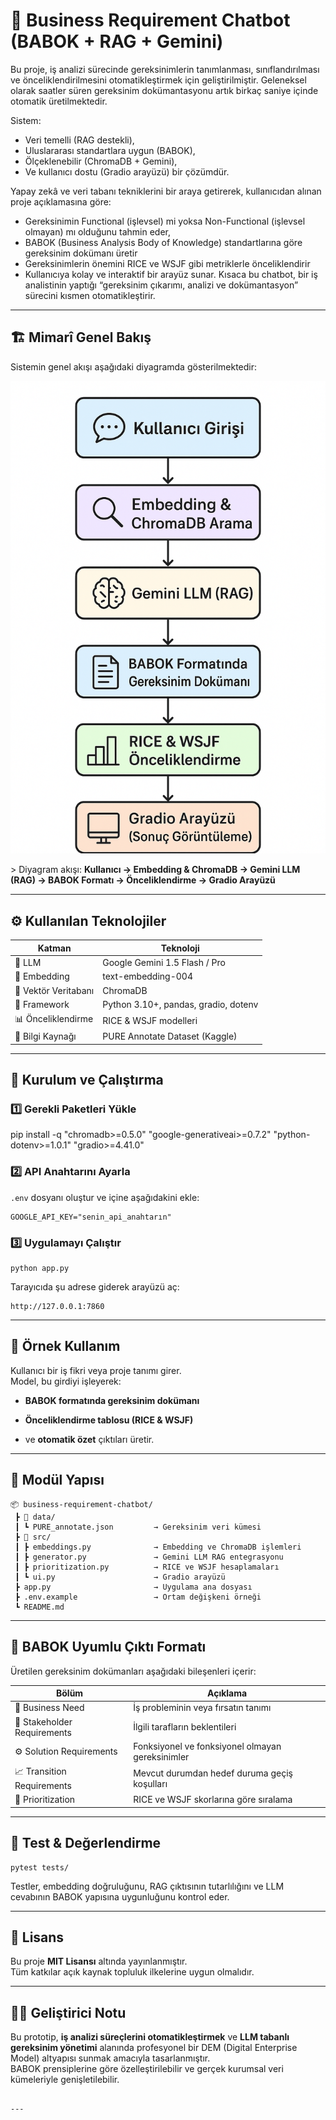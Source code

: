 # 🤖  Business Requirement Chatbot (BABOK + RAG + Gemini)

Bu proje, iş analizi sürecinde gereksinimlerin tanımlanması, sınıflandırılması ve önceliklendirilmesini otomatikleştirmek için geliştirilmiştir.
 Geleneksel olarak saatler süren gereksinim dokümantasyonu artık birkaç saniye içinde otomatik üretilmektedir.

Sistem:

-  Veri temelli (RAG destekli),
- Uluslararası standartlara uygun (BABOK),
- Ölçeklenebilir (ChromaDB + Gemini),
- Ve kullanıcı dostu (Gradio arayüzü) bir çözümdür.

Yapay zekâ ve veri tabanı tekniklerini bir araya getirerek, kullanıcıdan alınan proje açıklamasına göre:

- Gereksinimin Functional (işlevsel) mi yoksa Non-Functional (işlevsel olmayan) mı olduğunu tahmin eder,
- BABOK (Business Analysis Body of Knowledge) standartlarına göre gereksinim dokümanı üretir
- Gereksinimlerin önemini RICE ve WSJF gibi metriklerle önceliklendirir
- Kullanıcıya kolay ve interaktif bir arayüz sunar.
Kısaca bu chatbot, bir iş analistinin yaptığı “gereksinim çıkarımı, analizi ve dokümantasyon” sürecini kısmen otomatikleştirir.

---

## 🏗️ Mimarî Genel Bakış

Sistemin genel akışı aşağıdaki diyagramda gösterilmektedir:

![architecture](Business%20Requirement%20Chatbot.png)

&gt; Diyagram akışı: **Kullanıcı → Embedding &amp; ChromaDB → Gemini LLM (RAG) → BABOK Formatı → Önceliklendirme → Gradio Arayüzü**

---

## ⚙️ Kullanılan Teknolojiler

| Katman | Teknoloji |
|--------|------------|
| 🤖 LLM | Google Gemini 1.5 Flash / Pro |
| 🔡 Embedding | text-embedding-004 |
| 🧠 Vektör Veritabanı | ChromaDB |
| 🧰 Framework | Python 3.10+, pandas, gradio, dotenv |
| 📊 Önceliklendirme | RICE &amp; WSJF modelleri |
| 📘 Bilgi Kaynağı | PURE Annotate Dataset (Kaggle) |

---

## 🚀 Kurulum ve Çalıştırma

### 1️⃣ Gerekli Paketleri Yükle
pip install -q "chromadb&gt;=0.5.0" "google-generativeai&gt;=0.7.2" "python-dotenv&gt;=1.0.1" "gradio&gt;=4.41.0"
</code></pre>
<h3>2️⃣ API Anahtarını Ayarla</h3>
<p><code inline="">.env</code> dosyanı oluştur ve içine aşağıdakini ekle:</p>
<pre><code class="language-bash">GOOGLE_API_KEY="senin_api_anahtarın"
</code></pre>
<h3>3️⃣ Uygulamayı Çalıştır</h3>
<pre><code class="language-bash">python app.py
</code></pre>
<p>Tarayıcıda şu adrese giderek arayüzü aç:</p>
<pre><code>http://127.0.0.1:7860
</code></pre>
<hr>
<h2>💬 Örnek Kullanım</h2>
<p>Kullanıcı bir iş fikri veya proje tanımı girer.<br>
Model, bu girdiyi işleyerek:</p>
<ul>
<li>
<p><strong>BABOK formatında gereksinim dokümanı</strong></p>
</li>
<li>
<p><strong>Önceliklendirme tablosu (RICE &amp; WSJF)</strong></p>
</li>
<li>
<p>ve <strong>otomatik özet</strong> çıktıları üretir.</p>
</li>
</ul>
<hr>
<h2>🧩 Modül Yapısı</h2>
<pre><code>📦 business-requirement-chatbot/
 ┣ 📂 data/
 ┃ ┗ PURE_annotate.json         → Gereksinim veri kümesi
 ┣ 📂 src/
 ┃ ┣ embeddings.py              → Embedding ve ChromaDB işlemleri
 ┃ ┣ generator.py               → Gemini LLM RAG entegrasyonu
 ┃ ┣ prioritization.py          → RICE ve WSJF hesaplamaları
 ┃ ┗ ui.py                      → Gradio arayüzü
 ┣ app.py                       → Uygulama ana dosyası
 ┣ .env.example                 → Ortam değişkeni örneği
 ┗ README.md
</code></pre>
<hr>
<h2>🧠 BABOK Uyumlu Çıktı Formatı</h2>
<p>Üretilen gereksinim dokümanları aşağıdaki bileşenleri içerir:</p>

Bölüm | Açıklama
-- | --
🎯 Business Need | İş probleminin veya fırsatın tanımı
🧩 Stakeholder Requirements | İlgili tarafların beklentileri
⚙️ Solution Requirements | Fonksiyonel ve fonksiyonel olmayan gereksinimler
📈 Transition Requirements | Mevcut durumdan hedef duruma geçiş koşulları
🔢 Prioritization | RICE ve WSJF skorlarına göre sıralama


<hr>
<h2>🧪 Test &amp; Değerlendirme</h2>
<pre><code class="language-bash">pytest tests/
</code></pre>
<p>Testler, embedding doğruluğunu, RAG çıktısının tutarlılığını ve LLM cevabının BABOK yapısına uygunluğunu kontrol eder.</p>
<hr>
<h2>📘 Lisans</h2>
<p>Bu proje <strong>MIT Lisansı</strong> altında yayınlanmıştır.<br>
Tüm katkılar açık kaynak topluluk ilkelerine uygun olmalıdır.</p>
<hr>
<h2>👩‍💻 Geliştirici Notu</h2>
<p>Bu prototip, <strong>iş analizi süreçlerini otomatikleştirmek</strong> ve <strong>LLM tabanlı gereksinim yönetimi</strong> alanında profesyonel bir DEM (Digital Enterprise Model) altyapısı sunmak amacıyla tasarlanmıştır.<br>
BABOK prensiplerine göre özelleştirilebilir ve gerçek kurumsal veri kümeleriyle genişletilebilir.</p>
<pre><code>
---
